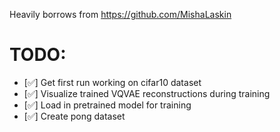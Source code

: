 Heavily borrows from https://github.com/MishaLaskin


# TODO:
- [✅] Get first run working on cifar10 dataset
- [✅] Visualize trained VQVAE reconstructions during training
- [✅] Load in pretrained model for training
- [✅] Create pong dataset

